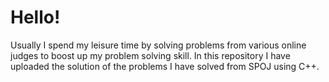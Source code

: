 # Hello!

Usually I spend my leisure time by solving problems from various online judges to boost up my problem solving skill. In this repository I have uploaded the solution of the problems I have solved from SPOJ using C++.
